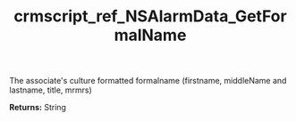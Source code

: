 ﻿---
title: crmscript_ref_NSAlarmData_GetFormalName
description: String NSAlarmData.GetFormalName()
intellisense: NSAlarmData.GetFormalName
keywords: NSAlarmData, GetFormalName
so.topic: reference
---

The associate's culture formatted formalname (firstname, middleName and lastname, title, mrmrs)

**Returns:** String


